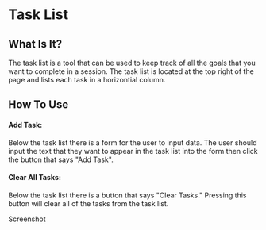 # Task List

## What Is It?
The task list is a tool that can be used to keep track of all the
goals that you want to complete in a session. The task list is
located at the top right of the page and lists each task in a
horizontial column.

## How To Use
#### Add Task:
Below the task list there is a form for the user to input data. The
user should input the text that they want to appear in the task list
into the form then click the button that says "Add Task".
#### Clear All Tasks:
Below the task list there is a button that says "Clear Tasks."
Pressing this button will clear all of the tasks from the task list.

Screenshot